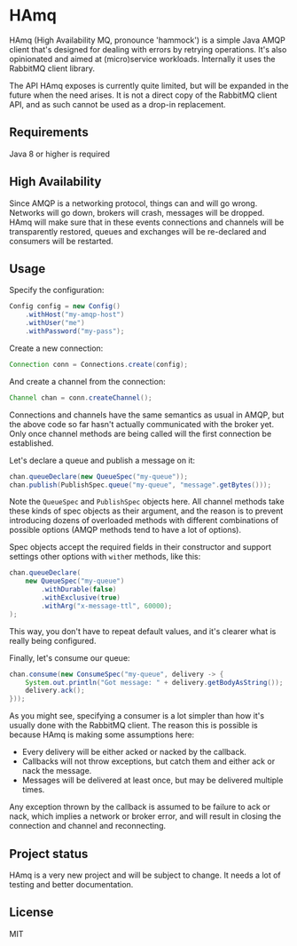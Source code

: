 HAmq
===

HAmq (High Availability MQ, pronounce 'hammock') is a simple Java AMQP client that's designed for dealing with errors
by retrying operations. It's also opinionated and aimed at (micro)service workloads. Internally it uses the RabbitMQ
client library.

The API HAmq exposes is currently quite limited, but will be expanded in the future when the need arises. It is not a
direct copy of the RabbitMQ client API, and as such cannot be used as a drop-in replacement.

Requirements
---

Java 8 or higher is required

High Availability
---

Since AMQP is a networking protocol, things can and will go wrong. Networks will go down, brokers will
crash, messages will be dropped. HAmq will make sure that in these events connections and channels
will be transparently restored, queues and exchanges will be re-declared and consumers will be restarted.

Usage
---

Specify the configuration:
```java
Config config = new Config()
    .withHost("my-amqp-host")
    .withUser("me")
    .withPassword("my-pass");
```

Create a new connection:

```java
Connection conn = Connections.create(config);
```

And create a channel from the connection:

```java
Channel chan = conn.createChannel();
```

Connections and channels have the same semantics as usual in AMQP, but the above code so far hasn't
actually communicated with the broker yet. Only once channel methods are being called will the first
connection be established. 

Let's declare a queue and publish a message on it:

```java
chan.queueDeclare(new QueueSpec("my-queue"));
chan.publish(PublishSpec.queue("my-queue", "message".getBytes()));
```

Note the `QueueSpec` and `PublishSpec` objects here. All channel methods take these kinds of spec
objects as their argument, and the reason is to prevent introducing dozens of overloaded methods
with different combinations of possible options (AMQP methods tend to have a lot of options).

Spec objects accept the required fields in their constructor and support settings other options with
`with`er methods, like this:

```java
chan.queueDeclare(
    new QueueSpec("my-queue")
        .withDurable(false)
        .withExclusive(true)
        .withArg("x-message-ttl", 60000);
);
```
This way, you don't have to repeat default values, and it's clearer what is really being configured.

Finally, let's consume our queue:

```java
chan.consume(new ConsumeSpec("my-queue", delivery -> {
    System.out.println("Got message: " + delivery.getBodyAsString());
    delivery.ack();
}));
```

As you might see, specifying a consumer is a lot simpler than how it's usually done with the RabbitMQ
client. The reason this is possible is because HAmq is making some assumptions here:

- Every delivery will be either acked or nacked by the callback.
- Callbacks will not throw exceptions, but catch them and either ack or nack the message.
- Messages will be delivered at least once, but may be delivered multiple times.

Any exception thrown by the callback is assumed to be failure to ack or nack, which implies a network
or broker error, and will result in closing the connection and channel and reconnecting.

Project status
---
HAmq is a very new project and will be subject to change. It needs a lot of testing and better
documentation.

License
---

MIT
